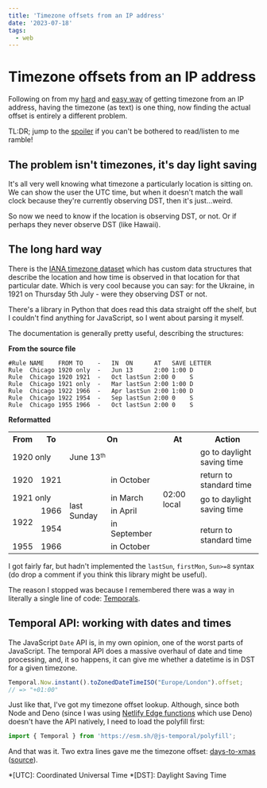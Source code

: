 ```yaml
---
title: 'Timezone offsets from an IP address'
date: '2023-07-18'
tags:
  - web
---
```


# Timezone offsets from an IP address

Following on from my [hard](/2023/06/29/ip-to-timezone-the-hard-but-fast-way) and [easy way](/2023/07/03/ip-to-timezone-the-30-second-way) of getting timezone from an IP address, having the timezone (as text) is one thing, now finding the actual offset is entirely a different problem.

<!-- more -->

TL:DR; jump to the [spoiler](#the-easy-way) if you can't be bothered to read/listen to me ramble!

## The problem isn't timezones, it's day light saving

It's all very well knowing what timezone a particularly location is sitting on. We can show the user the UTC time, but when it doesn't match the wall clock because they're currently observing DST, then it's just…weird.

So now we need to know if the location is observing DST, or not. Or if perhaps they never observe DST (like Hawaii).

## The long hard way

There is the [IANA timezone dataset](https://www.iana.org/time-zones) which has custom data structures that describe the location and how time is observed in that location for that particular date. Which is very cool because you can say: for the Ukraine, in 1921 on Thursday 5th July - were they observing DST or not.

There's a library in Python that does read this data straight off the shelf, but I couldn't find anything for JavaScript, so I went about parsing it myself.

The documentation is generally pretty useful, describing the structures:

**From the source file**

```text
#Rule NAME    FROM TO    -   IN  ON      AT   SAVE LETTER
Rule  Chicago 1920 only  -   Jun 13      2:00 1:00 D
Rule  Chicago 1920 1921  -   Oct lastSun 2:00 0    S
Rule  Chicago 1921 only  -   Mar lastSun 2:00 1:00 D
Rule  Chicago 1922 1966  -   Apr lastSun 2:00 1:00 D
Rule  Chicago 1922 1954  -   Sep lastSun 2:00 0    S
Rule  Chicago 1955 1966  -   Oct lastSun 2:00 0    S
```

**Reformatted**

<table class="smaller">
<tr>
  <th>From</th>
  <th>To</th>
  <th colspan="2">On</th>
  <th>At</th>
  <th>Action</th>
</tr>
<tr>
  <td colspan="2">1920 only</td>
  <td colspan="2">June 13<small><sup>th</sup></small></td>
  <td rowspan="6">02:00 local</td>
  <td>go to daylight saving time</td>
</tr>
<tr>
  <td>1920</td>
  <td>1921</td>
  <td rowspan="5">last Sunday</td>
  <td>in October</td>
  <td>return to standard time</td>
</tr>
<tr>
  <td colspan="2">1921 only</td>
  <td>in March</td>
  <td rowspan="2">go to daylight saving time</td>
</tr>
<tr>
  <td rowspan="2">1922</td>
  <td>1966</td>
  <td>in April</td>
</tr>
<tr>
  <td>1954</td>
  <td>in September</td>
  <td rowspan="2">return to standard time</td>
</tr>
<tr>
  <td>1955</td>
  <td>1966</td>
  <td>in October</td>
</tr>
</table>

I got fairly far, but hadn't implemented the `lastSun`, `firstMon`, `Sun>=8` syntax (do drop a comment if you think this library might be useful).

The reason I stopped was because I remembered there was a way in literally a single line of code: [Temporals](https://github.com/tc39/proposal-temporal).

## Temporal API: working with dates and times

The JavaScript `Date` API is, in my own opinion, one of the worst parts of JavaScript. The temporal API does a massive overhaul of date and time processing, and, it so happens, it can give me whether a datetime is in DST for a given timezone.

```js
Temporal.Now.instant().toZonedDateTimeISO("Europe/London").offset;
// => "+01:00"
```

Just like that, I've got my timezone offset lookup. Although, since both Node and Deno (since I was using [Netlify Edge functions](https://docs.netlify.com/edge-functions/overview/) which use Deno) doesn't have the API natively, I need to load the polyfill first:

```js
import { Temporal } from 'https://esm.sh/@js-temporal/polyfill';
```

And that was it. Two extra lines gave me the timezone offset: [days-to-xmas](https://days-to-xmas.isthe.link/) ([source](https://github.com/remy/days-to-christmas/blob/4ce75316795d890a21b55e663f71ab753c312e4d/netlify/edge-functions/days/days.js)).



*[UTC]: Coordinated Universal Time
*[DST]: Daylight Saving Time

